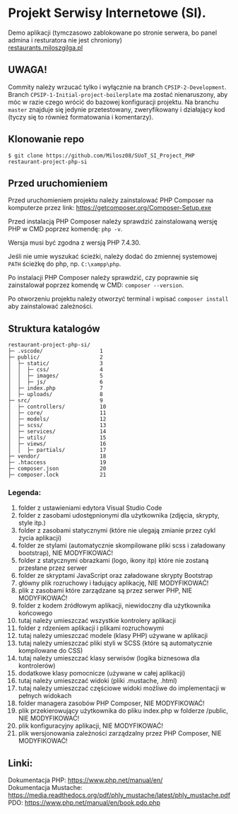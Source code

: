 # Projekt Serwisy Internetowe (SI).

Demo aplikacji (tymczasowo zablokowane po stronie serwera, bo panel admina i resturatora nie jest chroniony)<br>
[restaurants.miloszgilga.pl](https://restaurants.miloszgilga.pl/)

## UWAGA!
Commity należy wrzucać tylko i wyłącznie na branch `CPSIP-2-Development`. Branch `CPSIP-1-Initial-project-boilerplate` ma zostać nienaruszony, aby
móc w razie czego wrócić do bazowej konfiguracji projektu. Na branchu `master` znajduje się jedynie przetestowany, zweryfikowany i działający kod
(tyczy się to również formatowania i komentarzy).

## Klonowanie repo
```
$ git clone https://github.com/Milosz08/SUoT_SI_Project_PHP restaurant-project-php-si
```

## Przed uruchomieniem
Przed uruchomieniem projektu należy zainstalować PHP Composer na komputerze przez link: https://getcomposer.org/Composer-Setup.exe<br>

Przed instalacją PHP Composer należy sprawdzić zainstalowaną wersję PHP w CMD poprzez komendę: `php -v`.<br>

Wersja musi być zgodna z wersją PHP 7.4.30.<br>

Jeśli nie umie wyszukać ścieżki, należy dodać do zmiennej systemowej `PATH` ścieżkę do php, np. `C:\xampp\php`.<br>

Po instalacji PHP Composer należy sprawdzić, czy poprawnie się zainstalował poprzez komendę w CMD: `composer --version`.<br>

Po otworzeniu projektu należy otworzyć terminal i wpisać `composer install` aby zainstalować zależności.

## Struktura katalogów
```
restaurant-project-php-si/
├─ .vscode/                  1
├─ public/                   2
│  ├─ static/                3
│  │  ├─ css/                4
│  │  ├─ images/             5
│  │  ├─ js/                 6
│  ├─ index.php              7
│  ├─ uploads/               8
├─ src/                      9
│  ├─ controllers/           10
│  ├─ core/                  11
│  ├─ models/                12
│  ├─ scss/                  13
│  ├─ services/              14
│  ├─ utils/                 15
│  ├─ views/                 16
│  │  ├─ partials/           17
├─ vendor/                   18
├─ .htaccess                 19
├─ composer.json             20
├─ composer.lock             21
```

### Legenda:
1. folder z ustawieniami edytora Visual Studio Code
2. folder z zasobami udostępnionymi dla użytkownika (zdjęcia, skrypty, style itp.)
3. folder z zasobami statycznymi (które nie ulegają zmianie przez cykl życia aplikacji)
4. folder ze stylami (automatycznie skompilowane pliki scss i załadowany bootstrap), NIE MODYFIKOWAĆ!
5. folder z statycznymi obrazkami (logo, ikony itp) które nie zostaną przesłane przez serwer
6. folder ze skryptami JavaScript oraz załadowane skrypty Bootstrap
7. główny plik rozruchowy i ładujący aplikację, NIE MODYFIKOWAĆ!
8. plik z zasobami które zarządzane są przez serwer PHP, NIE MODYFIKOWAĆ!
9. folder z kodem źródłowym aplikacji, niewidoczny dla użytkownika końcowego
10. tutaj należy umieszczać wszystkie kontrolery aplikacji
11. folder z rdzeniem aplikacji i plikami rozruchowymi
12. tutaj należy umieszczać modele (klasy PHP) używane w aplikacji
13. tutaj należy umieszczać pliki styli w SCSS (które są automatycznie kompilowane do CSS)
14. tutaj należy umieszczać klasy serwisów (logika biznesowa dla kontrolerów)
15. dodatkowe klasy pomocnicze (używane w całej aplikacji)
16. tutaj należy umieszczać widoki (pliki .mustache, .html)
17. tutaj należy umieszczać częściowe widoki możliwe do implementacji w pełnych widokach
18. folder managera zasobów PHP Composer, NIE MODYFIKOWAĆ!
19. plik przekierowujący użytkownika do pliku index.php w folderze /public, NIE MODYFIKOWAĆ!
20. plik konfiguracyjny aplikacji, NIE MODYFIKOWAĆ!
21. plik wersjonowania zależności zarządzalny przez PHP Composer, NIE MODYFIKOWAĆ!

## Linki:
Dokumentacja PHP: https://www.php.net/manual/en/<br>
Dokumentacja Mustache: https://media.readthedocs.org/pdf/phly_mustache/latest/phly_mustache.pdf<br>
PDO: https://www.php.net/manual/en/book.pdo.php
